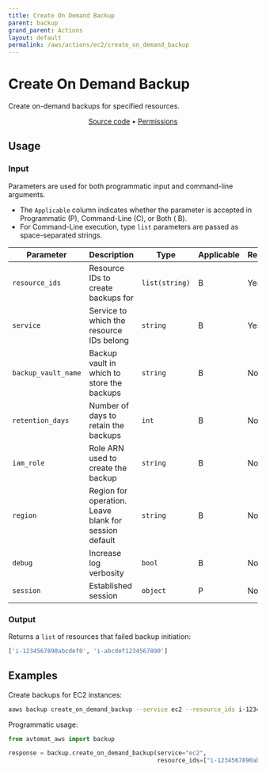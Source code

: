 ```yaml
---
title: Create On Demand Backup
parent: backup
grand_parent: Actions
layout: default
permalink: /aws/actions/ec2/create_on_demand_backup
---
```


# Create On Demand Backup

Create on-demand backups for specified resources.<br/>

<p align="center">
   <a href="https://github.com/avtomat-hub/avtomat-aws/tree/main/avtomat_aws/backup/create_on_demand_backup.py">Source code</a> •
   <a href="/aws/permissions/backup/create_on_demand_backup">Permissions</a>
</p>

## Usage

### Input

Parameters are used for both programmatic input and command-line arguments.<br/>

- The `Applicable` column indicates whether the parameter is accepted in Programmatic (P), Command-Line (C), or Both (
  B).<br/>
- For Command-Line execution, type `list` parameters are passed as space-separated strings.

| Parameter           | Description                                           | Type           | Applicable | Required | Default Value               |
|---------------------|-------------------------------------------------------|----------------|------------|----------|-----------------------------|
| `resource_ids`      | Resource IDs to create backups for                    | `list(string)` | B          | Yes      | None                        |
| `service`           | Service to which the resource IDs belong              | `string`       | B          | Yes      | None                        |
| `backup_vault_name` | Backup vault in which to store the backups            | `string`       | B          | No       | Default                     |
| `retention_days`    | Number of days to retain the backups                  | `int`          | B          | No       | 14                          |
| `iam_role`          | Role ARN used to create the backup                    | `string`       | B          | No       | AWSBackupDefaultServiceRole |
| `region`            | Region for operation. Leave blank for session default | `string`       | B          | No       | Session Default             |
| `debug`             | Increase log verbosity                                | `bool`         | B          | No       | False                       |
| `session`           | Established session                                   | `object`       | P          | No       | None                        |                           |

### Output

Returns a `list` of resources that failed backup initiation:

```python
['i-1234567890abcdef0', 'i-abcdef1234567890']
```

## Examples

Create backups for EC2 instances:

```bash
aaws backup create_on_demand_backup --service ec2 --resource_ids i-1234567890abcdef0 i-abcdef1234567890
```

Programmatic usage:

```python
from avtomat_aws import backup

response = backup.create_on_demand_backup(service="ec2",
                                          resource_ids=["i-1234567890abcdef0", "i-abcdef1234567890"])
```
